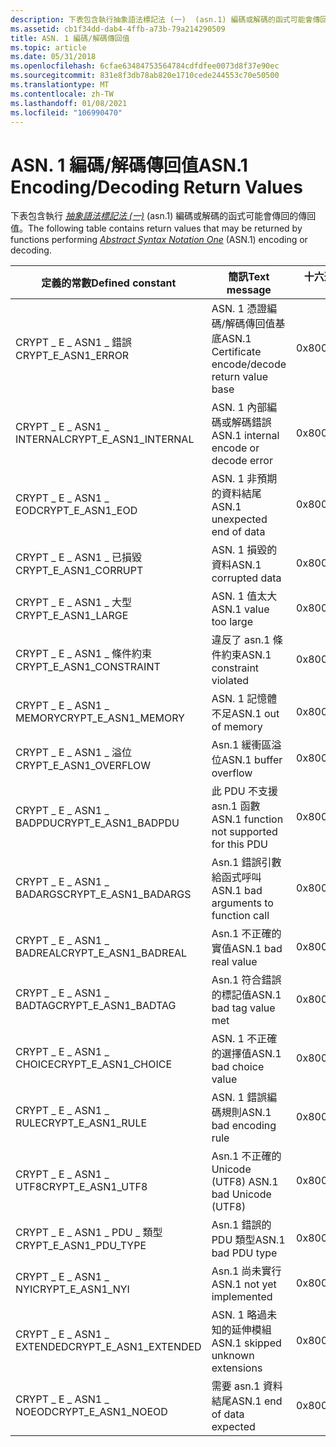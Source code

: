 ```yaml
---
description: 下表包含執行抽象語法標記法 (一)  (asn.1) 編碼或解碼的函式可能會傳回的傳回值。
ms.assetid: cb1f34dd-dab4-4ffb-a73b-79a214290509
title: ASN. 1 編碼/解碼傳回值
ms.topic: article
ms.date: 05/31/2018
ms.openlocfilehash: 6cfae63484753564784cdfdfee0073d8f37e90ec
ms.sourcegitcommit: 831e8f3db78ab820e1710cede244553c70e50500
ms.translationtype: MT
ms.contentlocale: zh-TW
ms.lasthandoff: 01/08/2021
ms.locfileid: "106990470"
---
```

# <a name="asn1-encodingdecoding-return-values"></a><span data-ttu-id="eb08f-103">ASN. 1 編碼/解碼傳回值</span><span class="sxs-lookup"><span data-stu-id="eb08f-103">ASN.1 Encoding/Decoding Return Values</span></span>

<span data-ttu-id="eb08f-104">下表包含執行 [*抽象語法標記法 (一)*](../secgloss/a-gly.md) (asn.1) 編碼或解碼的函式可能會傳回的傳回值。</span><span class="sxs-lookup"><span data-stu-id="eb08f-104">The following table contains return values that may be returned by functions performing [*Abstract Syntax Notation One*](../secgloss/a-gly.md) (ASN.1) encoding or decoding.</span></span>



| <span data-ttu-id="eb08f-105">定義的常數</span><span class="sxs-lookup"><span data-stu-id="eb08f-105">Defined constant</span></span>           | <span data-ttu-id="eb08f-106">簡訊</span><span class="sxs-lookup"><span data-stu-id="eb08f-106">Text message</span></span>                                      | <span data-ttu-id="eb08f-107">十六進位值</span><span class="sxs-lookup"><span data-stu-id="eb08f-107">Hexadecimal value</span></span> |
|----------------------------|---------------------------------------------------|-------------------|
| <span data-ttu-id="eb08f-108">CRYPT \_ E \_ ASN1 \_ 錯誤</span><span class="sxs-lookup"><span data-stu-id="eb08f-108">CRYPT\_E\_ASN1\_ERROR</span></span>      | <span data-ttu-id="eb08f-109">ASN. 1 憑證編碼/解碼傳回值基底</span><span class="sxs-lookup"><span data-stu-id="eb08f-109">ASN.1 Certificate encode/decode return value base</span></span> | <span data-ttu-id="eb08f-110">0x80093100</span><span class="sxs-lookup"><span data-stu-id="eb08f-110">0x80093100</span></span>        |
| <span data-ttu-id="eb08f-111">CRYPT \_ E \_ ASN1 \_ INTERNAL</span><span class="sxs-lookup"><span data-stu-id="eb08f-111">CRYPT\_E\_ASN1\_INTERNAL</span></span>   | <span data-ttu-id="eb08f-112">ASN. 1 內部編碼或解碼錯誤</span><span class="sxs-lookup"><span data-stu-id="eb08f-112">ASN.1 internal encode or decode error</span></span>             | <span data-ttu-id="eb08f-113">0x80093101</span><span class="sxs-lookup"><span data-stu-id="eb08f-113">0x80093101</span></span>        |
| <span data-ttu-id="eb08f-114">CRYPT \_ E \_ ASN1 \_ EOD</span><span class="sxs-lookup"><span data-stu-id="eb08f-114">CRYPT\_E\_ASN1\_EOD</span></span>        | <span data-ttu-id="eb08f-115">ASN. 1 非預期的資料結尾</span><span class="sxs-lookup"><span data-stu-id="eb08f-115">ASN.1 unexpected end of data</span></span>                      | <span data-ttu-id="eb08f-116">0x80093102</span><span class="sxs-lookup"><span data-stu-id="eb08f-116">0x80093102</span></span>        |
| <span data-ttu-id="eb08f-117">CRYPT \_ E \_ ASN1 \_ 已損毀</span><span class="sxs-lookup"><span data-stu-id="eb08f-117">CRYPT\_E\_ASN1\_CORRUPT</span></span>    | <span data-ttu-id="eb08f-118">ASN. 1 損毀的資料</span><span class="sxs-lookup"><span data-stu-id="eb08f-118">ASN.1 corrupted data</span></span>                              | <span data-ttu-id="eb08f-119">0x80093103</span><span class="sxs-lookup"><span data-stu-id="eb08f-119">0x80093103</span></span>        |
| <span data-ttu-id="eb08f-120">CRYPT \_ E \_ ASN1 \_ 大型</span><span class="sxs-lookup"><span data-stu-id="eb08f-120">CRYPT\_E\_ASN1\_LARGE</span></span>      | <span data-ttu-id="eb08f-121">ASN. 1 值太大</span><span class="sxs-lookup"><span data-stu-id="eb08f-121">ASN.1 value too large</span></span>                             | <span data-ttu-id="eb08f-122">0x80093104</span><span class="sxs-lookup"><span data-stu-id="eb08f-122">0x80093104</span></span>        |
| <span data-ttu-id="eb08f-123">CRYPT \_ E \_ ASN1 \_ 條件約束</span><span class="sxs-lookup"><span data-stu-id="eb08f-123">CRYPT\_E\_ASN1\_CONSTRAINT</span></span> | <span data-ttu-id="eb08f-124">違反了 asn.1 條件約束</span><span class="sxs-lookup"><span data-stu-id="eb08f-124">ASN.1 constraint violated</span></span>                         | <span data-ttu-id="eb08f-125">0x80093105</span><span class="sxs-lookup"><span data-stu-id="eb08f-125">0x80093105</span></span>        |
| <span data-ttu-id="eb08f-126">CRYPT \_ E \_ ASN1 \_ MEMORY</span><span class="sxs-lookup"><span data-stu-id="eb08f-126">CRYPT\_E\_ASN1\_MEMORY</span></span>     | <span data-ttu-id="eb08f-127">ASN. 1 記憶體不足</span><span class="sxs-lookup"><span data-stu-id="eb08f-127">ASN.1 out of memory</span></span>                               | <span data-ttu-id="eb08f-128">0x80093106</span><span class="sxs-lookup"><span data-stu-id="eb08f-128">0x80093106</span></span>        |
| <span data-ttu-id="eb08f-129">CRYPT \_ E \_ ASN1 \_ 溢位</span><span class="sxs-lookup"><span data-stu-id="eb08f-129">CRYPT\_E\_ASN1\_OVERFLOW</span></span>   | <span data-ttu-id="eb08f-130">Asn.1 緩衝區溢位</span><span class="sxs-lookup"><span data-stu-id="eb08f-130">ASN.1 buffer overflow</span></span>                             | <span data-ttu-id="eb08f-131">0x80093107</span><span class="sxs-lookup"><span data-stu-id="eb08f-131">0x80093107</span></span>        |
| <span data-ttu-id="eb08f-132">CRYPT \_ E \_ ASN1 \_ BADPDU</span><span class="sxs-lookup"><span data-stu-id="eb08f-132">CRYPT\_E\_ASN1\_BADPDU</span></span>     | <span data-ttu-id="eb08f-133">此 PDU 不支援 asn.1 函數</span><span class="sxs-lookup"><span data-stu-id="eb08f-133">ASN.1 function not supported for this PDU</span></span>         | <span data-ttu-id="eb08f-134">0x80093108</span><span class="sxs-lookup"><span data-stu-id="eb08f-134">0x80093108</span></span>        |
| <span data-ttu-id="eb08f-135">CRYPT \_ E \_ ASN1 \_ BADARGS</span><span class="sxs-lookup"><span data-stu-id="eb08f-135">CRYPT\_E\_ASN1\_BADARGS</span></span>    | <span data-ttu-id="eb08f-136">Asn.1 錯誤引數給函式呼叫</span><span class="sxs-lookup"><span data-stu-id="eb08f-136">ASN.1 bad arguments to function call</span></span>              | <span data-ttu-id="eb08f-137">0x80093109</span><span class="sxs-lookup"><span data-stu-id="eb08f-137">0x80093109</span></span>        |
| <span data-ttu-id="eb08f-138">CRYPT \_ E \_ ASN1 \_ BADREAL</span><span class="sxs-lookup"><span data-stu-id="eb08f-138">CRYPT\_E\_ASN1\_BADREAL</span></span>    | <span data-ttu-id="eb08f-139">Asn.1 不正確的實值</span><span class="sxs-lookup"><span data-stu-id="eb08f-139">ASN.1 bad real value</span></span>                              | <span data-ttu-id="eb08f-140">0x8009310A</span><span class="sxs-lookup"><span data-stu-id="eb08f-140">0x8009310A</span></span>        |
| <span data-ttu-id="eb08f-141">CRYPT \_ E \_ ASN1 \_ BADTAG</span><span class="sxs-lookup"><span data-stu-id="eb08f-141">CRYPT\_E\_ASN1\_BADTAG</span></span>     | <span data-ttu-id="eb08f-142">Asn.1 符合錯誤的標記值</span><span class="sxs-lookup"><span data-stu-id="eb08f-142">ASN.1 bad tag value met</span></span>                           | <span data-ttu-id="eb08f-143">0x8009310B</span><span class="sxs-lookup"><span data-stu-id="eb08f-143">0x8009310B</span></span>        |
| <span data-ttu-id="eb08f-144">CRYPT \_ E \_ ASN1 \_ CHOICE</span><span class="sxs-lookup"><span data-stu-id="eb08f-144">CRYPT\_E\_ASN1\_CHOICE</span></span>     | <span data-ttu-id="eb08f-145">ASN. 1 不正確的選擇值</span><span class="sxs-lookup"><span data-stu-id="eb08f-145">ASN.1 bad choice value</span></span>                            | <span data-ttu-id="eb08f-146">0x8009310C</span><span class="sxs-lookup"><span data-stu-id="eb08f-146">0x8009310C</span></span>        |
| <span data-ttu-id="eb08f-147">CRYPT \_ E \_ ASN1 \_ RULE</span><span class="sxs-lookup"><span data-stu-id="eb08f-147">CRYPT\_E\_ASN1\_RULE</span></span>       | <span data-ttu-id="eb08f-148">ASN. 1 錯誤編碼規則</span><span class="sxs-lookup"><span data-stu-id="eb08f-148">ASN.1 bad encoding rule</span></span>                           | <span data-ttu-id="eb08f-149">0x8009310D</span><span class="sxs-lookup"><span data-stu-id="eb08f-149">0x8009310D</span></span>        |
| <span data-ttu-id="eb08f-150">CRYPT \_ E \_ ASN1 \_ UTF8</span><span class="sxs-lookup"><span data-stu-id="eb08f-150">CRYPT\_E\_ASN1\_UTF8</span></span>       | <span data-ttu-id="eb08f-151">Asn.1 不正確的 Unicode (UTF8) </span><span class="sxs-lookup"><span data-stu-id="eb08f-151">ASN.1 bad Unicode (UTF8)</span></span>                          | <span data-ttu-id="eb08f-152">0x8009310E</span><span class="sxs-lookup"><span data-stu-id="eb08f-152">0x8009310E</span></span>        |
| <span data-ttu-id="eb08f-153">CRYPT \_ E \_ ASN1 \_ PDU \_ 類型</span><span class="sxs-lookup"><span data-stu-id="eb08f-153">CRYPT\_E\_ASN1\_PDU\_TYPE</span></span>  | <span data-ttu-id="eb08f-154">Asn.1 錯誤的 PDU 類型</span><span class="sxs-lookup"><span data-stu-id="eb08f-154">ASN.1 bad PDU type</span></span>                                | <span data-ttu-id="eb08f-155">0x80093133</span><span class="sxs-lookup"><span data-stu-id="eb08f-155">0x80093133</span></span>        |
| <span data-ttu-id="eb08f-156">CRYPT \_ E \_ ASN1 \_ NYI</span><span class="sxs-lookup"><span data-stu-id="eb08f-156">CRYPT\_E\_ASN1\_NYI</span></span>        | <span data-ttu-id="eb08f-157">Asn.1 尚未實行</span><span class="sxs-lookup"><span data-stu-id="eb08f-157">ASN.1 not yet implemented</span></span>                         | <span data-ttu-id="eb08f-158">0x80093134</span><span class="sxs-lookup"><span data-stu-id="eb08f-158">0x80093134</span></span>        |
| <span data-ttu-id="eb08f-159">CRYPT \_ E \_ ASN1 \_ EXTENDED</span><span class="sxs-lookup"><span data-stu-id="eb08f-159">CRYPT\_E\_ASN1\_EXTENDED</span></span>   | <span data-ttu-id="eb08f-160">ASN. 1 略過未知的延伸模組</span><span class="sxs-lookup"><span data-stu-id="eb08f-160">ASN.1 skipped unknown extensions</span></span>                  | <span data-ttu-id="eb08f-161">0x80093201</span><span class="sxs-lookup"><span data-stu-id="eb08f-161">0x80093201</span></span>        |
| <span data-ttu-id="eb08f-162">CRYPT \_ E \_ ASN1 \_ NOEOD</span><span class="sxs-lookup"><span data-stu-id="eb08f-162">CRYPT\_E\_ASN1\_NOEOD</span></span>      | <span data-ttu-id="eb08f-163">需要 asn.1 資料結尾</span><span class="sxs-lookup"><span data-stu-id="eb08f-163">ASN.1 end of data expected</span></span>                        | <span data-ttu-id="eb08f-164">0x80093202</span><span class="sxs-lookup"><span data-stu-id="eb08f-164">0x80093202</span></span>        |



 

 

 
